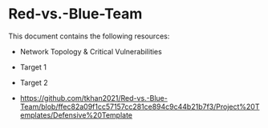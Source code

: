 # Red-vs.-Blue-Team

This document contains the following resources:

- Network Topology & Critical Vulnerabilities
- Target 1
- Target 2

- https://github.com/tkhan2021/Red-vs.-Blue-Team/blob/ffec82a09f1cc57157cc281ce894c9c44b21b7f3/Project%20Templates/Defensive%20Template

